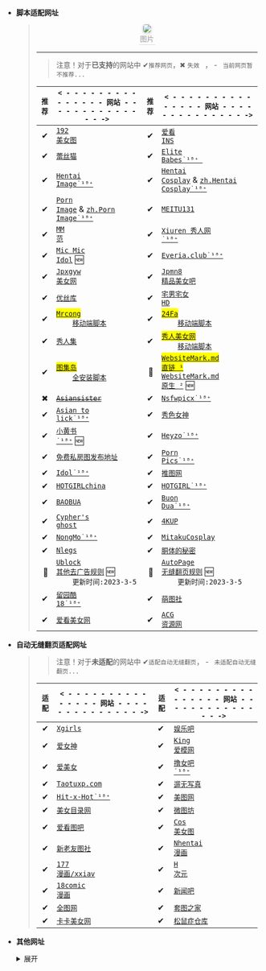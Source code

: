 - **脚本适配网址**

  >   <center>
  >   <img style="border-radius: 0.3125em;
  >   box-shadow: 0 2px 4px 0 rgba(34,36,38,.12),0 2px 10px 0 rgba(34,36,38,.08);" 
  >   src="https://youimg1.c-ctrip.com/target/0104u120008c4mig2AED8.jpg">
  >   <br>
  >   <div style="color:orange; border-bottom: 1px solid #d9d9d9;
  >   display: inline-block;
  >   color: #999;
  >   padding: 2px;">图片</div>
  >   </center>
  >
  > ***
  >
  > > 注意！对于**已支持**的网站中 ✔`推荐网页`，✖ `失效 ` ， - ` 当前网页暂不推荐...`
  >
  > | `推荐` | `< - - - - - - - - - - - - - - - 网站 - - - - - - - - - - - - - - ->`                                                                                                                                                                          | `推荐` | `< - - - - - - - - - - - - - - - 网站 - - - - - - - - - - - - - - ->`                                                                                                                                                                                                                                                            |
  > | -----: | ---------------------------------------------------------------------------------------------------------------------------------------------------------------------------------------------------------------------------------------------- | -----: | -------------------------------------------------------------------------------------------------------------------------------------------------------------------------------------------------------------------------------------------------------------------------------------------------------------------------------- |
  > |      ✔ | <a href='https://www.taotu8.xyz/' target='_blank'><code>192 美女图</code></a>                                                                                                                                                                  |      ✔ | <a href='https://www.ikanins.com/' target='_blank'><code>爱看 INS</code></a>                                                                                                                                                                                                                                                     |
  > |      ✔ | <a href='https://www.lsmpx.com/' target='_blank'><code>蕾丝猫</code></a>                                                                                                                                                                       |      ✔ | <a href='https://www.elitebabes.com' target='_blank'><code>Elite Babes˙¹⁸⁺ </code></a>                                                                                                                                                                                                                                           |
  > |      ✔ | <a href='https://hentai-img.com/' target='_blank'><code>Hentai Image˙¹⁸⁺</code></a>                                                                                                                                                            |      ✔ | <a href='https://hentai-cosplays.com/' target='_blank'><code>Hentai Cosplay</code></a> &amp; <a href='https://zh.hentai-cosplays.com/' target='_blank'><code>zh.Hentai Cosplay˙¹⁸⁺</code></a>                                                                                                                                    |
  > |      ✔ | <a href='https://porn-images-xxx.com/' target='_blank'><code>Porn Image</code></a> &amp; <a href='https://zh.porn-images-xxx.com/' target='_blank'><code>zh.Porn Image˙¹⁸⁺</code></a>                                                          |      ✔ | <a href='https://www.meitu131.com/meinv/' target='_blank'><code>MEITU131</code></a>                                                                                                                                                                                                                                              |
  > |      ✔ | <a href='https://www.95mm.tv/' target='_blank'><code>MM 范</code></a>                                                                                                                                                                          |      ✔ | <a href='http://www.xiuren.org/' target='_blank'><code>Xiuren 秀人网 ˙¹⁸⁺</code></a>                                                                                                                                                                                                                                             |
  > |      ✔ | <a href='https://www.micmicidol.club/' target='_blank'><code>Mic Mic Idol</code></a> 🆕                                                                                                                                                        |      ✔ | <a href='https://everia.club/' target='_blank'><code>Everia.club˙¹⁸⁺</code></a>                                                                                                                                                                                                                                                  |
  > |      ✔ | <a href='https://www.xgmn02.com/' target='_blank'><code>Jpxgyw 美女网</code></a>                                                                                                                                                               |      ✔ | <a href='https://www.jpmnb.net/' target='_blank'><code>Jpmn8 精品美女吧</code></a>                                                                                                                                                                                                                                               |
  > |      ✔ | <a href='https://yskhd.com/' target='_blank'><code>优丝库</code></a>                                                                                                                                                                           |      ✔ | <a href='https://www.gnvshen.com/' target='_blank'><code>宅男宅女 HD</code></a>                                                                                                                                                                                                                                                  |
  > |      ✔ | <mark><a href='https://mrcong.com/' target='_blank'><code>Mrcong</code></a></mark><br>&emsp;&emsp;<a href='https://sleazyfork.org/zh-CN/scripts/440114-mrcong%E5%85%A8%E9%87%8F%E5%8A%A0%E8%BC%89' target='_blank'><code>移动端脚本</code></a> |      ✔ | <mark><a href='https://www.24aa.cc/c49.aspx' target='_blank'><code>24Fa</code></a></mark><br>&emsp;&emsp;<a href='https://sleazyfork.org/zh-CN/scripts/441994-24fa全量图片加載' target='_blank'><code>移动端脚本</code></a>                                                                                                      |
  > |      ✔ | <a href='https://www.xiuren01.xyz/' target='_blank'><code>秀人集</code></a>                                                                                                                                                                    |      ✔ | <mark><a href='https://www.xrmnw.cc/' target='_blank'><code>秀人美女网</code></a></mark><br>&emsp;&emsp;<a href='https://sleazyfork.org/zh-CN/scripts/440115-xiurenji秀人集全量加載' target='_blank'><code>移动端脚本</code></a>                                                                                                 |
  > |      ✔ | <mark><a href='https://www.tujidao04.com/u/?action=gengxin' target='_blank'><code>图集岛</code></a></mark><br>&emsp;&emsp;<a href='https://scriptcat.org/script-show-page/443' target='_blank'><code>全安装脚本</code></a>                     |     🍁 | <mark><a href='https://ghproxy.com/https://raw.githubusercontent.com/LARASPY/xhua/master/other/WebsiteMark.md' target='_blank'><code>WebsiteMark.md 直链 ¹</code></a></mark> <br/><a href='https://raw.githubusercontent.com/LARASPY/xhua/master/other/WebsiteMark.md' target='_blank'><code>WebsiteMark.md 原生 ²</code></a> 🆕 |
  > |      ✖ | <del><a href='https://asiansister.com/' target='_blank'><code>Asiansister</code></a></del>                                                                                                                                                     |      ✔ | <a href='https://nsfwx.pics' target='_blank'><code>Nsfwpicx˙¹⁸⁺</code></a>                                                                                                                                                                                                                                                       |
  > |      ✔ | <a href='https://asiantolick.com' target='_blank'><code>Asian to lick˙¹⁸⁺</code></a>                                                                                                                                                           |      ✔ | <a href='https://www.xsnvshen.co' target='_blank'><code>秀色女神</code></a>                                                                                                                                                                                                                                                      |
  > |      ✔ | <a href='https://xchina.tv' target='_blank'><code>小黄书 ˙¹⁸⁺</code></a> 🆕                                                                                                                                                                    |      ✔ | <a href='https://jjgirls.com/' target='_blank'><code>Heyzo˙¹⁸⁺</code></a>                                                                                                                                                                                                                                                        |
  > |      ✔ | <a href='http://js.sfywt.com/dz.html' target='_blank'><code>免费私房图发布地址</code></a>                                                                                                                                                      |      ✔ | <a href='https://www.pornpics.com/' target='_blank'><code>Porn Pics˙¹⁸⁺</code></a>                                                                                                                                                                                                                                               |
  > |      ✔ | <a href='https://idol.gravureprincess.date/' target='_blank'><code>Idol˙¹⁸⁺</code></a>                                                                                                                                                         |      ✔ | <a href='https://www.tuiimg.com/' target='_blank'><code>推图网</code></a>                                                                                                                                                                                                                                                        |
  > |      ✔ | <a href='https://hotgirlchina.com/' target='_blank'><code>HOTGIRLchina</code></a>                                                                                                                                                              |      ✔ | <a href='https://hotgirl.asia/' target='_blank'><code>HOTGIRL˙¹⁸⁺</code></a>                                                                                                                                                                                                                                                     |
  > |      ✔ | <a href='https://blog.baobua.com/mlem' target='_blank'><code>BAOBUA</code></a>                                                                                                                                                                 |      ✔ | <a href='https://buondua.com/' target='_blank'><code>Buon Dua˙¹⁸⁺</code></a>                                                                                                                                                                                                                                                     |
  > |      ✔ | <a href='http://ryuryu.tw/' target='_blank'><code>Cypher's ghost</code></a>                                                                                                                                                                    |      ✔ | <a href='https://www.4kup.net/' target='_blank'><code>4KUP</code></a>                                                                                                                                                                                                                                                            |
  > |      ✔ | <a href='https://www.ilovexs.com/' target='_blank'><code>NongMo˙¹⁸⁺</code></a>                                                                                                                                                                 |      ✔ | <a href='https://mitaku.net/' target='_blank'><code>MitakuCosplay</code></a>                                                                                                                                                                                                                                                     |
  > |      ✔ | <a href='https://www.nlegs.com/' target='_blank'><code>Nlegs</code></a>                                                                                                                                                                        |      ✔ | <a href='https://dongtidemi.com/' target='_blank'><code>胴体的秘密</code></a>                                                                                                                                                                                                                                                    |
  > |     🍂 | <a href='https://ghproxy.com/https://raw.githubusercontent.com/LARASPY/xhua/master/other/ublockRules.txt' target='_blank'><code>Ublock 其他去广告规则</code></a> 🆕<br/>&emsp;&emsp;`更新时间:2023-3-5`                                        |     🍂 | <a href='https://ghproxy.com/https://raw.githubusercontent.com/LARASPY/xhua/master/other/autoPager/autoCustomRules.json' target='_blank'><code>AutoPage 无缝翻页规则</code></a> 🆕<br/>&emsp;&emsp;`更新时间:2023-3-5`                                                                                                           |
  > |      ✔ | <a href='https://www.cool18.com/' target='_blank'><code>留园酷 18˙¹⁸⁺</code></a>                                                                                                                                                               |      ✔ | <a href='http://www.446m.com/' target='_blank'><code>萌图社</code></a>                                                                                                                                                                                                                                                           |
  > |      ✔ | <a href='https://www.ikmn.top/' target='_blank'><code>爱看美女网</code></a>                                                                                                                                                                    |      ✔ | <a href='https://cydmyz.com/meiriyitu' target='_blank'><code>ACG 资源网</code></a>                                                                                                                                                                                                                                               |

- **自动无缝翻页适配网址**

  > > 注意！对于**未适配**的网站中 ✔`适配自动无缝翻页`， - ` 未适配自动无缝翻页...`
  >
  > | `适配` | `< - - - - - - - - - - - - - - - 网站 - - - - - - - - - - - - - - ->`                           | `适配` | `< - - - - - - - - - - - - - - - 网站 - - - - - - - - - - - - - - ->`                 |
  > | -----: | ----------------------------------------------------------------------------------------------- | ------ | ------------------------------------------------------------------------------------- |
  > |      ✔ | <a href='https://xgirlscollection.com' target='_blank'><code>Xgirls</code></a>                  | ✔      | <a href='https://www.yuleba.org/b/10-0.html' target='_blank'><code>娱乐吧</code></a>  |
  > |      ✔ | <a href='https://www.99nvshen.com/' target='_blank'><code>爱女神</code></a>                     | ✔      | <a href='https://www.kingdom-en.com/' target='_blank'><code>King 爱模网</code></a>    |
  > |      ✔ | <a href='https://wap.2meinv.com/' target='_blank'><code>爱美女</code></a>                       | ✔      | <a href='https://www.97mm.cc/' target='_blank'><code>撸女吧 ˙¹⁸⁺</code></a>           |
  > |      ✔ | <a href='https://www.taotucc.com/' target='_blank'><code>Taotuxp.com</code></a>                 | ✔      | <a href='https://www.6evu.com/' target='_blank'><code>遛无写真</code></a>             |
  > |      ✔ | <a href='https://hitxhot.com/' target='_blank'><code>Hit-x-Hot˙¹⁸⁺</code></a>                   | ✔      | <a href='https://www.nvsheng.cc/' target='_blank'><code>美图网</code></a>             |
  > |      ✔ | <a href='https://www.mnmulu.com/' target='_blank'><code>美女目录网</code></a>                   | ✔      | <a href='https://www.v2ph.com/' target='_blank'><code>微图坊</code></a>               |
  > |      ✔ | <a href='https://www.9iktb.com/' target='_blank'><code>爱看图吧</code></a>                      | ✔      | <a href='https://www.24cos.org/' target='_blank'><code>Cos 美女图</code></a>          |
  > |      ✔ | <a href='https://m.xtushe.com/' target='_blank'><code>新老友图社</code></a>                     | ✔      | <a href='https://nhentai.net/' target='_blank'><code>Nhentai 漫画</code></a>          |
  > |      ✔ | <a href='http://www.xxiav.com/html/category/a/' target='_blank'><code>177 漫画/xxiav</code></a> | ✔      | <a href='https://h-ciyuan.com/' target='_blank'><code>H 次元</code></a>               |
  > |      ✔ | <a href='https://url365.club/3YeBdF' target='_blank'><code>18comic 漫画</code></a>              | ✔      | <a href='https://www.xinwenba.net/web/meinv/' target='_blank'><code>新闻吧</code></a> |
  > |      ✔ | <a href='http://q.quantuwang1.com/meinv/' target='_blank'><code>全图网</code></a>               | ✔      | <a href='https://taotuhome.com/' target='_blank'><code>套图之家</code></a>            |
  > |      ✔ | <a href='https://www.kaka234.cc/' target='_blank'><code>卡卡美女网</code></a>                   | ✔      | <a href='https://ahri8.top/' target='_blank'><code>松鼠症仓库</code></a>              |

- **其他网址**

    <details>
        <summary>展开</summary>
        <pre style="display: table;">
        <b>不推荐网址: </b>
        <ul style="display: flex;flex-wrap: wrap;list-style-type:none;">
            <li style="margin: 5px;border-width: 2px;border-style: solid;border-color: transparent transparent rgb(129, 92, 148);"><a href="http://www.win4000.com/meitu.html" target="_blank" style="text-decoration: none;"><code>美桌 ˙ᵖᶜ</code></a></li>
            <li style="margin: 5px;border-width: 2px;border-style: solid;border-color: transparent transparent rgb(129, 92, 148);"><a href='https://www.3gbizhi.com/meinv/' target='_blank' style="text-decoration: none;"><code>3G 壁纸 ˙ᵖᶜ</code></a></li>
            <li style="margin: 5px;border-width: 2px;border-style: solid;border-color: transparent transparent rgb(129, 92, 148);"><a href='https://madoupan.com/' target='_blank' style="text-decoration: none;"><code>麻豆盘</code></a></li>
            <li style="margin: 5px;border-width: 2px;border-style: solid;border-color: transparent transparent rgb(129, 92, 148);"><a href='https://www.mmm131.com' target='_blank' style="text-decoration: none;"><code>MM131 美女图片</code></a></li>
            <li style="margin: 5px;border-width: 2px;border-style: solid;border-color: transparent transparent rgb(129, 92, 148);"><a href='https://www.photos18.com/' target='_blank' style="text-decoration: none;"><code>色情圖片網 ˙¹⁸⁺</code></a></li>
            <li style="margin: 5px;border-width: 2px;border-style: solid;border-color: transparent transparent rgb(129, 92, 148);"><a href='https://asianpink.net/' target='_blank' style="text-decoration: none;"><code>Asian Pink</code></a></li>    
            <li style="margin: 5px;border-width: 2px;border-style: solid;border-color: transparent transparent rgb(129, 92, 148);"><a href='https://asdcosplay.com/' target='_blank' style="text-decoration: none;"><code>Make Girls(请自行注册使用)</code></a></li>
            <li style="margin: 5px;border-width: 2px;border-style: solid;border-color: transparent transparent rgb(129, 92, 148);"><a href='https://yellowfever18.com/' target='_blank' style="text-decoration: none;"><code>Yellow Fever</code></a></li>
            <li style="margin: 5px;border-width: 2px;border-style: solid;border-color: transparent transparent rgb(129, 92, 148);"><a href='https://asdasfd.net/' target='_blank' style="text-decoration: none;"><code>ASD ASFD</code></a></li>    
            <li style="margin: 5px;border-width: 2px;border-style: solid;border-color: transparent transparent rgb(129, 92, 148);"><a href='https://xartmodel.net/' target='_blank' style="text-decoration: none;"><code>XRTMODEL</code></a></li>  
            <li style="margin: 5px;border-width: 2px;border-style: solid;border-color: transparent transparent rgb(129, 92, 148);"><a href='https://goddess247.com/' target='_blank' style="text-decoration: none;"><code>Goddess247</code></a></li>  
            <li style="margin: 5px;border-width: 2px;border-style: solid;border-color: transparent transparent rgb(129, 92, 148);"><a href='https://nudecosplaygirls.com/' target='_blank' style="text-decoration: none;"><code>NUDECOSPLAY˙¹⁸⁺</code></a></li> 
            <li style="margin: 5px;border-width: 2px;border-style: solid;border-color: transparent transparent rgb(129, 92, 148);"><a href='https://233.fi/' target='_blank' style="text-decoration: none;"><code>LALA の图库 ˙ᴹᵒᵇⁱˡᵉ</code></a> 🆕</li>
            <li style="margin: 5px;border-width: 2px;border-style: solid;border-color: transparent transparent rgb(129, 92, 148);"><a href='https://www.thisav.com/' target='_blank' style="text-decoration: none;"><code>ThisAV˙¹⁸⁺</code></a></li>
            <li style="margin: 5px;border-width: 2px;border-style: solid;border-color: transparent transparent rgb(129, 92, 148);"><a href='https://www.2avtt.com/' target='_blank' style="text-decoration: none;"><code>超级美女图库</code></a></li>
            <li style="margin: 5px;border-width: 2px;border-style: solid;border-color: transparent transparent rgb(129, 92, 148);"><a href='https://www.24tupian.org' target='_blank' style="text-decoration: none;"><code>24tupian˙ᵖᶜ</code></a></li>
            <li style="margin: 5px;border-width: 2px;border-style: solid;border-color: transparent transparent rgb(129, 92, 148);"><a href='https://www.wndfx.com/' target='_blank' style="text-decoration: none;"><code>Wndfx 妹子图 ˙¹⁸⁺</code></a></li>
            <li style="margin: 5px;border-width: 2px;border-style: solid;border-color: transparent transparent rgb(129, 92, 148);"><a href='https://mm.tvv.tw/' target='_blank' style="text-decoration: none;"><code>妹妹图</code></a>
        </ul>
        <b>已失效网址: </b>
        <ul style="display: flex;flex-wrap: wrap;list-style-type:none;">
            <li style="margin: 5px;border-width: 2px;border-style: solid;border-color: transparent transparent rgb(129, 92, 148);"><a href='https://tw.kissgoddess.com/' target='_blank' style="text-decoration: none;"><code>Goddess</code></a></li>
            <li style="margin: 5px;border-width: 2px;border-style: solid;border-color: transparent transparent rgb(129, 92, 148);"><a href='https://www.dmmtu.com/' target='_blank' style="text-decoration: none;"><code>Dmmtu 美女图</code></a></li>
            <li style="margin: 5px;border-width: 2px;border-style: solid;border-color: transparent transparent rgb(129, 92, 148);"><a href='https://allasiangirls.net/' target='_blank' style="text-decoration: none;"><code>Asian Girls</code></a></li>
            <li style="margin: 5px;border-width: 2px;border-style: solid;border-color: transparent transparent rgb(129, 92, 148);"><a href='https://nudebird.biz/' target='_blank' style="text-decoration: none;"><code>NudeBird˙¹⁸⁺</code></a></li>
            <li style="margin: 5px;border-width: 2px;border-style: solid;border-color: transparent transparent rgb(129, 92, 148);"><a href='https://meinv.page/' target='_blank' style="text-decoration: none;"><code>美女百科</code></a></li>
        </ul>
        <b>未适配网址: </b>
        <ul style="display: flex;flex-wrap: wrap;list-style-type:none;">
            <li style="margin: 5px;border-width: 2px;border-style: solid;border-color: transparent transparent rgb(129, 92, 148);"><a href='http://chottie.com/blog/zh' target='_blank' style="text-decoration: none;"><code>Chottie</code></a></li>
            <li style="margin: 5px;border-width: 2px;border-style: solid;border-color: transparent transparent rgb(129, 92, 148);"><a href='https://yande.re/' target='_blank' style="text-decoration: none;"><code>Y 站</code></a></li>
            <li style="margin: 5px;border-width: 2px;border-style: solid;border-color: transparent transparent rgb(129, 92, 148);"><a href='https://konachan.com/' target='_blank' style="text-decoration: none;"><code>K 站</code></a></li>
        </ul>
        </pre>
    </details>
